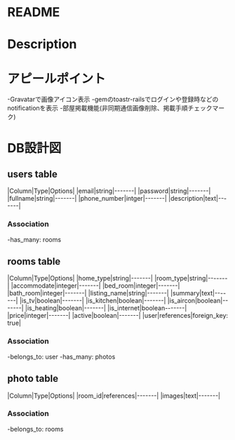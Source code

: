 # README


# Description

# アピールポイント
-Gravatarで画像アイコン表示
-gemのtoastr-railsでログインや登録時などのnotificationを表示
-部屋掲載機能(非同期通信画像削除、掲載手順チェックマーク)

# DB設計図
## users table
|Column|Type|Options|
|email|string|-------|
|password|string|-------|
|fullname|string|-------|
|phone_number|intger|-------|
|description|text|-------|
### Association
-has_many: rooms

## rooms table
|Column|Type|Options|
|home_type|string|-------|
|room_type|string|-------|
|accommodate|integer|-------|
|bed_room|integer|-------|
|bath_room|integer|-------|
|listing_name|string|-------|
|summary|text|-------|
|is_tv|boolean|-------|
|is_kitchen|boolean|-------|
|is_aircon|boolean|-------|
|is_heating|boolean|-------|
|is_internet|boolean-------|
|price|integer|-------|
|active|boolean|-------|
|user|references|foreign_key: true|
### Association
-belongs_to: user
-has_many: photos

## photo table
|Column|Type|Options|
|room_id|references|-------|
|images|text|-------|
### Association
-belongs_to: rooms



